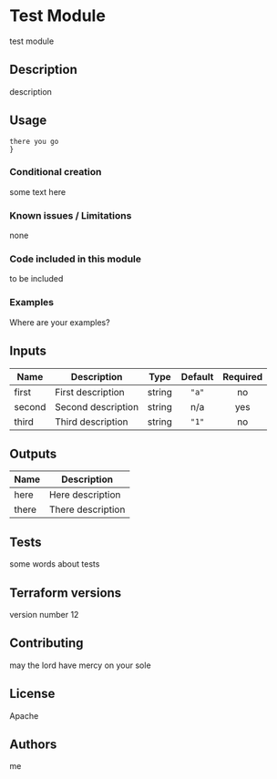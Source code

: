 # Test Module

test module

## Description

description

## Usage

```hcl
there you go
}
```

### Conditional creation

some text here

### Known issues / Limitations

none

### Code included in this module

to be included

### Examples

Where are your examples?

## Inputs

| Name | Description | Type | Default | Required |
|------|-------------|:----:|:-----:|:-----:|
| first | First description | string | `"a"` | no |
| second | Second description | string | n/a | yes |
| third | Third description | string | `"1"` | no |

## Outputs

| Name | Description |
|------|-------------|
| here | Here description |
| there | There description |

## Tests

some words about tests

## Terraform versions

version number 12

## Contributing

may the lord have mercy on your sole

## License

Apache

## Authors

me
